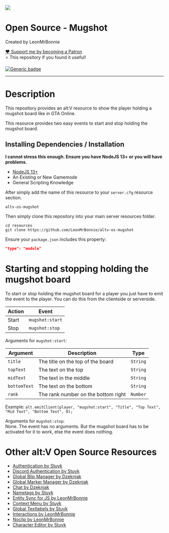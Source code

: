 ![](http://puu.sh/GbYak/38031ded98.png)

# Open Source - Mugshot

Created by LeonMrBonnie

[:heart: Support me by becoming a Patron](https://www.patreon.com/leonmrbonnie/)<br>
⭐ This repository if you found it useful!

[![Generic badge](https://img.shields.io/badge/.altv_Installer%3F-Yes!-4E753E.svg)](https://shields.io/)

---

# Description

This repository provides an alt:V resource to show the player holding a mugshot board like in GTA Online.

This resource provides two easy events to start and stop holding the mugshot board.

## Installing Dependencies / Installation

**I cannot stress this enough. Ensure you have NodeJS 13+ or you will have problems.**

-   [NodeJS 13+](https://nodejs.org/en/download/current/)
-   An Existing or New Gamemode
-   General Scripting Knowledge


After simply add the name of this resource to your `server.cfg` resource section.

`altv-os-mugshot`

Then simply clone this repository into your main server resources folder.

```
cd resources
git clone https://github.com/LeonMrBonnie/altv-os-mugshot
```

Ensure your `package.json` includes this property:

```json
"type": "module"
```

# Starting and stopping holding the mugshot board

To start or stop holding the mugshot board for a player you just have to emit the event to the player. You can do this from the clientside or serverside.<br>

| Action    | Event           |
| --------- | --------------- |
| Start     | `mugshot:start` |
| Stop      | `mugshot:stop`  |

Arguments for `mugshot:start`:

| Argument      | Description                         | Type      |
| ------------- | ----------------------------------- | --------- |
| `title`       | The title on the top of the board   | `String`  |
| `topText`     | The text on the top                 | `String`  |
| `midText`     | The text in the middle              | `String`  |
| `bottomText`  | The text on the bottom              | `String`  |
| `rank`        | The rank number on the bottom right | `Number`  |

Example: `alt.emitClient(player, "mugshot:start", "Title", "Top Text", "Mid Text", "Bottom Text", 0);`

Arguments for `mugshot:stop`:<br>
None. The event has no arguments. But the mugshot board has to be activated for it to work, else the event does nothing.

# Other alt:V Open Source Resources

-   [Authentication by Stuyk](https://github.com/Stuyk/altv-os-auth)
-   [Discord Authentication by Stuyk](https://github.com/Stuyk/altv-discord-auth)
-   [Global Blip Manager by Dzeknjak](https://github.com/jovanivanovic/altv-os-global-blip-manager)
-   [Global Marker Manager by Dzeknjak](https://github.com/jovanivanovic/altv-os-global-marker-manager)
-   [Chat by Dzeknjak](https://github.com/jovanivanovic/altv-os-chat)
-   [Nametags by Stuyk](https://github.com/Stuyk/altv-os-nametags)
-   [Entity Sync for JS by LeonMrBonnie](https://github.com/LeonMrBonnie/altv-os-js-entitysync)
-   [Context Menu by Stuyk](https://github.com/Stuyk/altv-os-context-menu)
-   [Global Textlabels by Stuyk](https://github.com/Stuyk/altv-os-global-textlabels)
-   [Interactions by LeonMrBonnie](https://github.com/LeonMrBonnie/altv-os-interactions)
-   [Noclip by LeonMrBonnie](https://github.com/LeonMrBonnie/altv-os-noclip)
-   [Character Editor by Stuyk](https://github.com/Stuyk/altv-os-character-editor)
